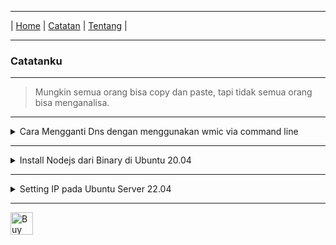 * * *
| [Home](https://gand0r.github.io/home) | [Catatan](https://gand0r.github.io/catatanku) | [Tentang](https://gand0r.github.io/about) |
* * *

### Catatanku

* * *

> Mungkin semua orang bisa copy dan paste, tapi tidak semua orang bisa menganalisa.


* * *

<details><summary>Cara Mengganti Dns dengan menggunakan wmic via command line</summary><br>
   <li><data value="1">wmic nicconfig where (IPEnabled=TRUE) call SetDNSServerSearchOrder ()</data></li>
   <li><data value="2">wmic nicconfig where (IPEnabled=TRUE) call SetDNSServerSearchOrder ("8.8.8.8", "8.8.4.4")</data></li>
</details>

* * *

<details><summary>Install Nodejs dari Binary di Ubuntu 20.04</summary><br>
   Node 18.x
   <li>curl -fsSL https://deb.nodesource.com/setup_18.x | sudo -E bash - </li>
   <li>sudo apt-get install -y nodejs </li>
   <br>
   Node 17.x
   <li>curl -fsSL https://deb.nodesource.com/setup_17.x | sudo -E bash - </li>
   <li>sudo apt-get install -y nodejs </li>
   <br>
   Node 16.x
   <li>curl -fsSL https://deb.nodesource.com/setup_16.x | sudo -E bash - </li>
   <li>sudo apt-get install -y nodejs </li>
   <br>
   versi LTS
   <li>curl -fsSL https://deb.nodesource.com/setup_lts.x | sudo -E bash - </li>
   <li>sudo apt-get install -y nodejs </li>
   <br>
   versi Terbaru
   <li>curl -fsSL https://deb.nodesource.com/setup_current.x | sudo -E bash - </li>
   <li>sudo apt-get install -y nodejs </li>
</details>

* * *

<details><summary>Setting IP pada Ubuntu Server 22.04</summary><br>
   <li>ip link</li>
   <li>cd /etc/netplan</li>
   <li>sudo nano /etc/netplan/installer-config.yaml</li>
   ```network:
   version: 2
   renderer: networkd
   ethernets:
    enp5s0:
       dhcp4: no
       addresses:
         - "172.11.11.15/24"
       gateway4: "192.168.75.254"
       nameservers:
           addresses: [1.1.1.1,8.8.8.8]```
   <li>sudo netplan apply</li>
   <li>selesai, setelah itu cek ping ke gateway atau ip Lokal</li>
</details>

* * *

<a href='https://ko-fi.com/M4M3AGKQC' target='_blank'><img height='36' style='border:0px;height:36px;' src='https://cdn.ko-fi.com/cdn/kofi1.png?v=3' border='0' alt='Buy Me a Coffee at ko-fi.com' /></a>

